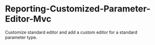 # Reporting-Customized-Parameter-Editor-Mvc
Customize standard editor and add a custom editor for a standard parameter type.
